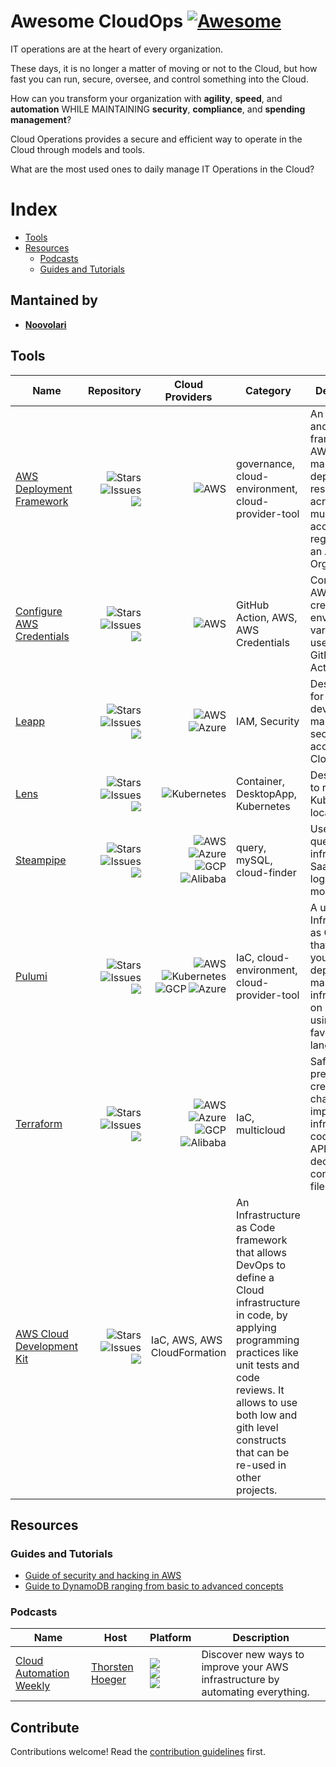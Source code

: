 # Awesome CloudOps [![Awesome](https://awesome.re/badge.svg)](https://awesome.re)

IT operations are at the heart of every organization.

These days, it is no longer a matter of moving or not to the Cloud, but how fast you can run, secure, oversee, and control something into the Cloud.

How can you transform your organization with **agility**, **speed**, and **automation** WHILE MAINTAINING **security**, **compliance**, and **spending management**?

Cloud Operations provides a secure and efficient way to operate in the Cloud through models and tools.

What are the most used ones to daily manage IT Operations in the Cloud?


# Index

- [Tools](#tools)
- [Resources](#resources)
  - [Podcasts](#podcasts)
  - [Guides and Tutorials](#guides-and-tutorials)


## Mantained by

- **[Noovolari](https://github.com/Noovolari)**

## Tools

| Name  | Repository | Cloud Providers | Category | Description |
| ----- | ---------- | --------------- | -------- | ----------- |
| [AWS Deployment Framework](https://github.com/awslabs/aws-deployment-framework)  | [<img align="right" src="https://img.shields.io/github/stars/awslabs/aws-deployment-framework?label=%E2%AD%90%EF%B8%8F&logo=github" alt="Stars"><br><img align="right" src="https://img.shields.io/github/issues-raw/awslabs/aws-deployment-framework" alt="Issues"><br><img align="right" src="https://img.shields.io/github/last-commit/awslabs/aws-deployment-framework">](https://github.com/awslabs/aws-deployment-framework)|  <img align="right" src="https://img.shields.io/badge/-aws-orange" alt="AWS"> | governance, cloud-environment, cloud-provider-tool | An extensive and flexible framework by AWS to manage and deploy resources across multiple AWS accounts and regions within an AWS Organization.|
| [Configure AWS Credentials](https://github.com/aws-actions/configure-aws-credentials)  | [<img align="right" src="https://img.shields.io/github/stars/aws-actions/configure-aws-credentials?label=%E2%AD%90%EF%B8%8F&logo=github" alt="Stars"><br><img align="right" src="https://img.shields.io/github/issues-raw/aws-actions/configure-aws-credentials" alt="Issues"><br><img align="right" src="https://img.shields.io/github/last-commit/aws-actions/configure-aws-credentials">](https://github.com/aws-actions/configure-aws-credentials)|  <img align="right" src="https://img.shields.io/badge/-aws-orange" alt="AWS"> | GitHub Action, AWS, AWS Credentials | Configure AWS credential environment variables for use in other GitHub Actions.|
| [Leapp](https://www.leapp.cloud)  | [<img align="right" src="https://img.shields.io/github/stars/noovolari/leapp?label=%E2%AD%90%EF%B8%8F&logo=github" alt="Stars"><br><img align="right" src="https://img.shields.io/github/issues-raw/noovolari/leapp" alt="Issues"><br><img align="right" src="https://img.shields.io/github/last-commit/noovolari/leapp">](https://github.com/noovolari/leapp)| <img align="right" src="https://img.shields.io/badge/-aws-orange" alt="AWS"><br> <img align="right" src="https://img.shields.io/badge/-azure-blue" alt="Azure">                                                                                                                        | IAM, Security | Desktop App for developers to manage, secure, and access the Cloud. |
| [Lens](https://k8slens.dev/)  | [<img align="right" src="https://img.shields.io/github/stars/lensapp/lens?label=%E2%AD%90%EF%B8%8F&logo=github" alt="Stars"><br><img align="right" src="https://img.shields.io/github/issues-raw/lensapp/lens" alt="Issues"><br><img align="right" src="https://img.shields.io/github/last-commit/lensapp/lens">](https://github.com/lensapp/lens)| <img align="right" src="https://img.shields.io/badge/-kubernetes-blue" alt="Kubernetes">                                                                                                                        | Container, DesktopApp, Kubernetes | Desktop App to run Kubernetes locally|
| [Steampipe](https://steampipe.io/)  | [<img align="right" src="https://img.shields.io/github/stars/turbot/steampipe?label=%E2%AD%90%EF%B8%8F&logo=github" alt="Stars"><br><img align="right" src="https://img.shields.io/github/issues-raw/turbot/steampipe" alt="Issues"><br><img align="right" src="https://img.shields.io/github/last-commit/turbot/steampipe">](https://github.com/turbot/steampipe)|  <img align="right" src="https://img.shields.io/badge/-aws-orange" alt="AWS"><br> <img align="right" src="https://img.shields.io/badge/-azure-blue" alt="Azure"> <br> <img align="right" src="https://img.shields.io/badge/-gcp-green" alt="GCP"> <br> <img align="right" src="https://img.shields.io/badge/-alibaba-orange" alt="Alibaba"> | query, mySQL, cloud-finder | Use SQL to query cloud infrastructure, SaaS, code, logs, and more.|
| [Pulumi](https://www.pulumi.com/)  | [<img align="right" src="https://img.shields.io/github/stars/pulumi/pulumi?label=%E2%AD%90%EF%B8%8F&logo=github" alt="Stars"><br><img align="right" src="https://img.shields.io/github/issues-raw/pulumi/pulumi" alt="Issues"><br><img align="right" src="https://img.shields.io/github/last-commit/pulumi/pulumi">](https://github.com/pulumi/pulumi)|  <img align="right" src="https://img.shields.io/badge/-aws-orange" alt="AWS"><br><img align="right" src="https://img.shields.io/badge/-kubernetes-blue" alt="Kubernetes"><img align="right" src="https://img.shields.io/badge/-azure-blue" alt="Azure"><img align="right" src="https://img.shields.io/badge/-gcp-green" alt="GCP">  | IaC, cloud-environment, cloud-provider-tool | A universal Infrastructure as Code SDK that enables you to create, deploy, and manage infrastructure on any cloud, using your favorite languages.|
| [Terraform](https://www.terraform.io/)  | [<img align="right" src="https://img.shields.io/github/stars/hashicorp/terraform?label=%E2%AD%90%EF%B8%8F&logo=github" alt="Stars"><br><img align="right" src="https://img.shields.io/github/issues-raw/hashicorp/terraform" alt="Issues"><br><img align="right" src="https://img.shields.io/github/last-commit/hashicorp/terraform">](https://github.com/hashicorp/terraform)|  <img align="right" src="https://img.shields.io/badge/-aws-orange" alt="AWS"><br> <img align="right" src="https://img.shields.io/badge/-azure-blue" alt="Azure"> <br> <img align="right" src="https://img.shields.io/badge/-gcp-green" alt="GCP"> <br> <img align="right" src="https://img.shields.io/badge/-alibaba-orange" alt="Alibaba"> | IaC, multicloud | Safely and predictably create, change, and improve infrastructure codifying APIs into declarative configuration files.|
| [AWS Cloud Development Kit](https://docs.aws.amazon.com/cdk/v2/guide/home.html) | [<img align="right" src="https://img.shields.io/github/stars/aws/aws-cdk?label=%E2%AD%90%EF%B8%8F&logo=github" alt="Stars"><br><img align="right" src="https://img.shields.io/github/issues-raw/aws/aws-cdk" alt="Issues"><br><img align="right" src="https://img.shields.io/github/last-commit/aws/aws-cdk">](https://github.com/aws/aws-cdk) | IaC, AWS, AWS CloudFormation | An Infrastructure as Code framework that allows DevOps to define a Cloud infrastructure in code, by applying programming practices like unit tests and code reviews. It allows to use both low and gith level constructs that can be re-used in other projects.


## Resources

### Guides and Tutorials

- [Guide of security and hacking in AWS](https://hackingthe.cloud/)
- [Guide to DynamoDB ranging from basic to advanced concepts](https://www.dynamodbguide.com/)

### Podcasts

| Name  | Host | Platform | Description |
| ----- | ---- | -------- | ----------- | 
| [Cloud Automation Weekly](https://podcast.taimos.de/) | [Thorsten Hoeger](https://www.linkedin.com/in/hoegertn) | [<img src="https://img.shields.io/badge/-spotify-brightgreen">](https://open.spotify.com/show/7J3rTmvAES6brOiMrdGfUk) <br> [<img src="https://img.shields.io/badge/-apple podcast-purple">](https://podcasts.apple.com/us/podcast/cloud-automation-weekly/id1644082147?uo=4) <br> [<img src="https://img.shields.io/badge/-google podcast-yellow">](https://podcasts.google.com/feed/aHR0cHM6Ly9mZWVkcy50cmFuc2lzdG9yLmZtL2Nsb3VkLWF1dG9tYXRpb24td2Vla2x5) | Discover new ways to improve your AWS infrastructure by automating everything. |


## Contribute

Contributions welcome! Read the [contribution guidelines](contributing.md) first.
